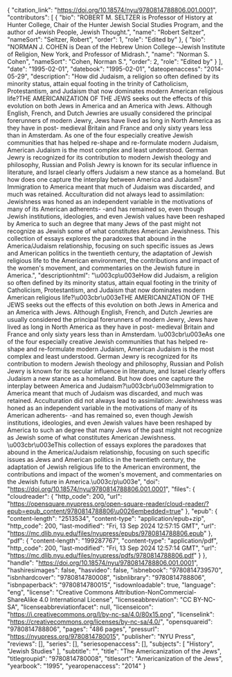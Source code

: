 {
   "citation_link": "https://doi.org/10.18574/nyu/9780814788806.001.0001",
   "contributors": [
     {
       "bio": "ROBERT M. SELTZER is Professor of History at Hunter College, Chair of the Hunter Jewish Social Studies Program, and the author of Jewish People, Jewish Thought.",
       "name": "Robert Seltzer",
       "nameSort": "Seltzer, Robert",
       "order": 1,
       "role": "Edited by"
     },
     {
       "bio": "NORMAN J. COHEN is Dean of the Hebrew Union College--Jewish Institute of Religion, New York, and Professor of Midrash.",
       "name": "Norman S. Cohen",
       "nameSort": "Cohen, Norman S.",
       "order": 2,
       "role": "Edited by"
     }
   ],
   "date": "1995-02-01",
   "datebook": "1995-02-01",
   "dateopenaccess": "2014-05-29",
   "description": "How did Judaism, a religion so often defined by its minority status, attain equal footing in the trinity of Catholicism, Protestantism, and Judaism that now dominates modern American religious life?THE AMERICANIZATION OF THE JEWS seeks out the effects of this evolution on both Jews in America and an America with Jews. Although English, French, and Dutch Jewries are usually considered the principal forerunners of modern Jewry, Jews have lived as long in North America as they have in post- medieval Britain and France and only sixty years less than in Amsterdam. As one of the four especially creative Jewish communities that has helped re-shape and re-formulate modern Judaism, American Judaism is the most complex and least understood. German Jewry is recognized for its contribution to modern Jewish theology and philosophy, Russian and Polish Jewry is known for its secular influence in literature, and Israel clearly offers Judaism a new stance as a homeland. But how does one capture the interplay between America and Judaism?Immigration to America meant that much of Judaism was discarded, and much was retained. Acculturation did not always lead to assimilation: Jewishness was honed as an independent variable in the motivations of many of its American adherents- -and has remained so, even though Jewish institutions, ideologies, and even Jewish values have been reshaped by America to such an degree that many Jews of the past might not recognize as Jewish some of what constitutes American Jewishness. This collection of essays explores the paradoxes that abound in the America/Judaism relationship, focusing on such specific issues as Jews and American politics in the twentieth century, the adaptation of Jewish religious life to the American environment, the contributions and impact of the women's movement, and commentaries on the Jewish future in America.",
   "descriptionhtml": "\u003cp\u003eHow did Judaism, a religion so often defined by its minority status, attain equal footing in the trinity of Catholicism, Protestantism, and Judaism that now dominates modern American religious life?\u003cbr\u003eTHE AMERICANIZATION OF THE JEWS seeks out the effects of this evolution on both Jews in America and an America with Jews. Although English, French, and Dutch Jewries are usually considered the principal forerunners of modern Jewry, Jews have lived as long in North America as they have in post- medieval Britain and France and only sixty years less than in Amsterdam. \u003cbr\u003eAs one of the four especially creative Jewish communities that has helped re-shape and re-formulate modern Judaism, American Judaism is the most complex and least understood. German Jewry is recognized for its contribution to modern Jewish theology and philosophy, Russian and Polish Jewry is known for its secular influence in literature, and Israel clearly offers Judaism a new stance as a homeland. But how does one capture the interplay between America and Judaism?\u003cbr\u003eImmigration to America meant that much of Judaism was discarded, and much was retained. Acculturation did not always lead to assimilation: Jewishness was honed as an independent variable in the motivations of many of its American adherents- -and has remained so, even though Jewish institutions, ideologies, and even Jewish values have been reshaped by America to such an degree that many Jews of the past might not recognize as Jewish some of what constitutes American Jewishness. \u003cbr\u003eThis collection of essays explores the paradoxes that abound in the America/Judaism relationship, focusing on such specific issues as Jews and American politics in the twentieth century, the adaptation of Jewish religious life to the American environment, the contributions and impact of the women's movement, and commentaries on the Jewish future in America.\u003c/p\u003e",
   "doi": "https://doi.org/10.18574/nyu/9780814788806.001.0001",
   "files": {
     "cloudreader": {
       "http_code": 200,
       "url": "https://opensquare.nyupress.org/open-square-reader/cloud-reader/?epub=epub_content/9780814788806\u0026embedded=true"
     },
     "epub": {
       "content-length": "2513534",
       "content-type": "application/epub+zip",
       "http_code": 200,
       "last-modified": "Fri, 13 Sep 2024 12:57:15 GMT",
       "url": "https://mc.dlib.nyu.edu/files/nyupress/epubs/9780814788806.epub"
     },
     "pdf": {
       "content-length": "199287767",
       "content-type": "application/pdf",
       "http_code": 200,
       "last-modified": "Fri, 13 Sep 2024 12:57:14 GMT",
       "url": "https://mc.dlib.nyu.edu/files/nyupress/pdfs/9780814788806.pdf"
     }
   },
   "handle": "https://doi.org/10.18574/nyu/9780814788806.001.0001",
   "hashiresimages": false,
   "hasvideo": false,
   "isbnebook": "9780814739570",
   "isbnhardcover": "9780814780008",
   "isbnlibrary": "9780814788806",
   "isbnpaperback": "9780814780015",
   "isdownloadable": true,
   "language": "eng",
   "license": "Creative Commons Attribution-NonCommercial-ShareAlike 4.0 International License",
   "licenseabbreviation": "CC BY-NC-SA",
   "licenseabbreviationfacet": null,
   "licenseicon": "https://i.creativecommons.org/l/by-nc-sa/4.0/80x15.png",
   "licenselink": "https://creativecommons.org/licenses/by-nc-sa/4.0/",
   "opensquareid": "9780814788806",
   "pages": "486 pages",
   "pressurl": "https://nyupress.org/9780814780015",
   "publisher": "NYU Press",
   "reviews": [],
   "series": [],
   "seriesopenaccess": [],
   "subjects": [
     "History",
     "Jewish Studies"
   ],
   "subtitle": "",
   "title": "The Americanization of the Jews",
   "titlegroupid": "9780814780008",
   "titlesort": "Americanization of the Jews",
   "yearbook": "1995",
   "yearopenaccess": "2014"
 }

